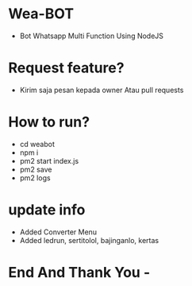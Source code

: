 # Wea-BOT
- Bot Whatsapp Multi Function Using NodeJS
# Request feature?
- Kirim saja pesan kepada owner Atau pull requests
# How to run?
- cd weabot
- npm i
- pm2 start index.js
- pm2 save
- pm2 logs
# update info
- Added Converter Menu
- Added ledrun, sertitolol, bajinganlo, kertas
# End And Thank You - 
